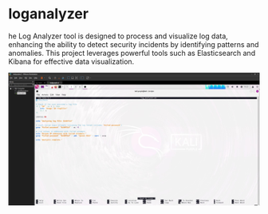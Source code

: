 # loganalyzer
he Log Analyzer tool is designed to process and visualize log data, enhancing the ability to detect security incidents by identifying patterns and anomalies. This project leverages powerful tools such as Elasticsearch and Kibana for effective data visualization.

![Alt Text](https://github.com/notjavid/loganalyzer/blob/main/loganalyzer%20code.JPG?raw=true)
